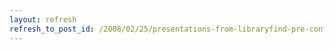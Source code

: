 ```yaml
---
layout: refresh
refresh_to_post_id: /2008/02/25/presentations-from-libraryfind-pre-conference
---
```

